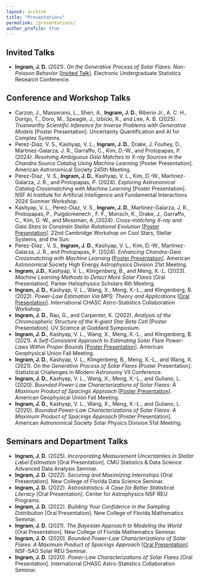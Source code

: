 ```yaml
---
layout: archive
title: "Presentations"
permalink: /presentations/
author_profile: true
---
```


Invited Talks
------
* **Ingram, J. D.** (2021). *On the Generative Process of Solar Flares: Non-Poisson Behavior* [[Invited Talk](https://www.youtube.com/watch?v=-sp93W_yTR4)]. Electronic Undergraduate Statistics Research Conference.

Conference and Workshop Talks
------
* Carzon, J., Masserano, L., Shen, A., **Ingram, J. D.**, Riberio Jr., A. C. H., Dorigo, T., Doro, M., Speagle, J., Izbicki, R., and Lee, A. B. (2025). *Trustworthy Scientific Inference for Inverse Problems with Generative Models* [Poster Presentation]. Uncertainty Quantification and AI for Complex Systems.
* Perez-Diaz, V. S., Kashyap, V. L., **Ingram, J. D.**, Drake, J. Fouhey, D., Martinez-Galarza, J. R., Garraffo, C., Kim, D.-W., and Protopapas, P. (2024). *Resolving Ambiguous Gaia Matches to X-ray Sources in the Chandra Source Catalog Using Machine Learning* [Poster Presentation]. American Astronomical Society 245th Meeting.
* Perez-Diaz , V. S., **Ingram, J. D.**, Kashyap, V. L., Kim, D.-W., Martinez-Galarza, J. R., and Protopapas, P. (2024). *Exploring Astronomical Catalog Crossmatching with Machine Learning* [Poster Presentation]. NSF AI Institute for Artificial Intelligence and Fundamental Interactions 2024 Summer Workshop.
* Kashyap, V. L., Perez-Diaz, V. S., **Ingram, J. D.**, Martinez-Galarza, J. R., Protopapas, P., Puigdomenech , F. F., Monsch, K., Drake, J., Garraffo, C., Kim, D.-W., and Mossman, A.,(2024). *Cross-matching X-ray and Gaia Stars to Constrain Stellar Rotational Evolution* [[Poster Presentation](https://zenodo.org/records/13117768)]. 22nd Cambridge Workshop on Cool Stars, Stellar Systems, and the Sun.
* Perez-Diaz , V. S., **Ingram, J. D.**, Kashyap, V. L., Kim, D.-W., Martinez-Galarza, J. R., and Protopapas, P. (2024). *Enhancing Chandra-Gaia Crossmatching with Machine Learning* [[Poster Presentation](https://ui.adsabs.harvard.edu/abs/2024HEAD...2110502P/abstract)]. American Astronomical Society High Energy Astrophysics Division 21st Meeting.
* **Ingram, J.D.**, Kashyap, V. L., Klingenberg, B., and Meng, X.-L. (2023). *Machine Learning Methods to Detect More Solar Flares* [Oral Presentation]. Parker Heliophysics Scholars 6th Meeting.
* **Ingram, J. D.**, Kashyap, V. L., Wang, X., Meng, X.-L., and Klingenberg, B. (2022). *Power-Law Estimation Via MPS: Theory and Applications* [[Oral Presentation](https://hea-www.harvard.edu/AstroStat/CHASC_2122/MPS_20220802.pdf)]. International CHASC Astro-Statistics Collaboration Workshop.
* **Ingram, J. D.**, Rau, G., and Carpenter, K. (2022). *Analysis of the Chromospheric Structure of the K-giant Star Beta Ceti* [Poster Presentation]. UV Science at Goddard Symposium.
* **Ingram, J. D.**, Kashyap, V. L., Wang, X., Meng, X.-L., and Klingenberg, B. (2021). *A Self-Consistent Approach to Estimating Solar Flare Power-Laws Within Proper Bounds* [[Poster Presentation](https://ui.adsabs.harvard.edu/abs/2021AGUFMSH25E2122I/abstract)]. American Geophysical Union Fall Meeting.
* **Ingram, J. D.**, Kashyap, V. L., Klingenberg, B., Meng, X.-L., and Wang, X. (2021). *On the Generative Process of Solar Flares* [Poster Presentation]. Statistical Challenges in Modern Astronomy VII Conference.
* **Ingram, J. D.**, Kashyap, V. L., Wang, X., Meng, X.-L., and Guliano, L. (2020). *Bounded Power-Law Characterizations of Solar Flares: A Maximum Product of Spacings Approach* [[Poster Presentation](https://ui.adsabs.harvard.edu/abs/2020AGUFMSH0430005I/abstract)]. American Geophysical Union Fall Meeting.
* **Ingram, J. D.**, Kashyap, V. L., Wang, X., Meng, X.-L., and Guliano, L. (2020). *Bounded Power-Law Characterizations of Solar Flares: A Maximum Product of Spacings Approach* [Poster Presentation]. American Astronomical Society Solar Physics Division 51st Meeting.

Seminars and Department Talks
------
* **Ingram, J. D.** (2025).  *Incorporating Measurement Uncertainties in Stellar Label Estimation* [Oral Presentation]. CMU Statistics & Data Science Advanced Data Analysis Seminar.
* **Ingram, J. D.** (2022). *Securing and Maximizing Internships* [Oral Presentation]. New College of Florida Data Science Seminar.
* **Ingram, J. D.** (2022). *Astrostatistics: A Case for Better Statistical Literacy* [Oral Presentation]. Center for Astrophysics NSF REU Programs.
* **Ingram, J. D.** (2022). *Building Your Confidence in the Sampling Distribution* [Oral Presentation]. New College of Florida Mathematics Seminar.
* **Ingram, J. D.** (2021). *The Bayesian Approach to Modeling the World* [Oral Presentation]. New College of Florida Mathematics Seminar.
* **Ingram, J. D.** (2020). *Bounded Power-Law Characterizations of Solar Flares: A Maximum Product of Spacings Approach* [[Oral Presentation](https://zenodo.org/records/4122268)]. NSF-SAO Solar REU Seminar.
* **Ingram, J. D.** (2020). *Power-Law Characterizations of Solar Flares* [Oral Presentation]. International CHASC Astro-Statistics Collaboration Seminar.
